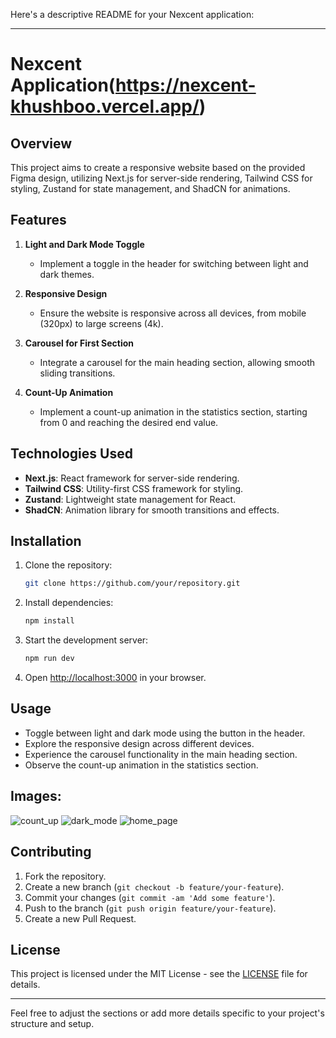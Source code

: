 Here's a descriptive README for your Nexcent application:

---

# Nexcent Application(https://nexcent-khushboo.vercel.app/)


## Overview
This project aims to create a responsive website based on the provided Figma design, utilizing Next.js for server-side rendering, Tailwind CSS for styling, Zustand for state management, and ShadCN for animations.

## Features

1. **Light and Dark Mode Toggle**
   - Implement a toggle in the header for switching between light and dark themes.

2. **Responsive Design**
   - Ensure the website is responsive across all devices, from mobile (320px) to large screens (4k).

3. **Carousel for First Section**
   - Integrate a carousel for the main heading section, allowing smooth sliding transitions.

4. **Count-Up Animation**
   - Implement a count-up animation in the statistics section, starting from 0 and reaching the desired end value.


## Technologies Used
- **Next.js**: React framework for server-side rendering.
- **Tailwind CSS**: Utility-first CSS framework for styling.
- **Zustand**: Lightweight state management for React.
- **ShadCN**: Animation library for smooth transitions and effects.

## Installation

1. Clone the repository:
   ```bash
   git clone https://github.com/your/repository.git
   ```

2. Install dependencies:
   ```bash
   npm install
   ```

3. Start the development server:
   ```bash
   npm run dev
   ```

4. Open [http://localhost:3000](http://localhost:3000) in your browser.

## Usage

- Toggle between light and dark mode using the button in the header.
- Explore the responsive design across different devices.
- Experience the carousel functionality in the main heading section.
- Observe the count-up animation in the statistics section.

## Images: 
![count_up](https://github.com/imkhushboo/PPA_ASSIGNMENT/assets/66317974/07807742-3987-4160-b234-028a866e6d67)
![dark_mode](https://github.com/imkhushboo/PPA_ASSIGNMENT/assets/66317974/d8961354-68f4-409e-8dad-50b328e4b9d3)
![home_page](https://github.com/imkhushboo/PPA_ASSIGNMENT/assets/66317974/6305b3a1-ffd6-40f6-a2c2-d1cd47fcf39a)

## Contributing

1. Fork the repository.
2. Create a new branch (`git checkout -b feature/your-feature`).
3. Commit your changes (`git commit -am 'Add some feature'`).
4. Push to the branch (`git push origin feature/your-feature`).
5. Create a new Pull Request.

## License

This project is licensed under the MIT License - see the [LICENSE](LICENSE) file for details.

---

Feel free to adjust the sections or add more details specific to your project's structure and setup.

